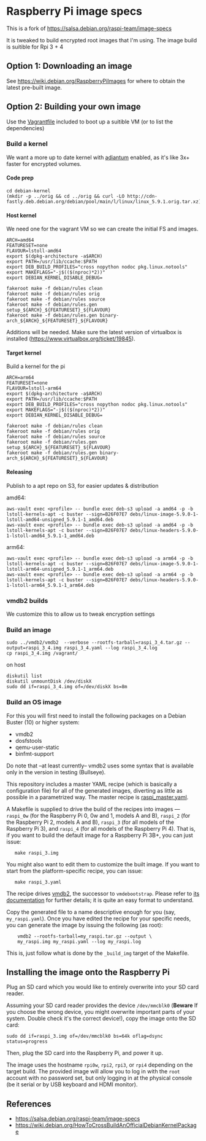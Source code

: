 # Raspberry Pi image specs

This is a fork of https://salsa.debian.org/raspi-team/image-specs

It is tweaked to build encrypted root images that I'm using. The image build is suitible for Rpi 3 + 4

## Option 1: Downloading an image

See https://wiki.debian.org/RaspberryPiImages for where to obtain the
latest pre-built image.

## Option 2: Building your own image

Use the [Vagrantfile](Vagrantfile) included to boot up a suitible VM (or to list the dependencies)


### Build a kernel

We want a more up to date kernel with [adiantum](https://github.com/google/adiantum) enabled, as it's like 3x+ faster for encrypted volumes.

#### Code prep

```
cd debian-kernel
(mkdir -p ../orig && cd ../orig && curl -LO http://cdn-fastly.deb.debian.org/debian/pool/main/l/linux/linux_5.9.1.orig.tar.xz)
```

#### Host kernel

We need one for the vagrant VM so we can create the initial FS and images.

```
ARCH=amd64
FEATURESET=none
FLAVOUR=lstoll-amd64
export $(dpkg-architecture -a$ARCH)
export PATH=/usr/lib/ccache:$PATH
export DEB_BUILD_PROFILES="cross nopython nodoc pkg.linux.notools"
export MAKEFLAGS="-j$(($(nproc)*2))"
export DEBIAN_KERNEL_DISABLE_DEBUG=

fakeroot make -f debian/rules clean
fakeroot make -f debian/rules orig
fakeroot make -f debian/rules source
fakeroot make -f debian/rules.gen setup_${ARCH}_${FEATURESET}_${FLAVOUR}
fakeroot make -f debian/rules.gen binary-arch_${ARCH}_${FEATURESET}_${FLAVOUR}
```

Additions will be needed. Make sure the latest version of virtualbox is installed (https://www.virtualbox.org/ticket/19845).

#### Target kernel

Build a kernel for the pi

```
ARCH=arm64
FEATURESET=none
FLAVOUR=lstoll-arm64
export $(dpkg-architecture -a$ARCH)
export PATH=/usr/lib/ccache:$PATH
export DEB_BUILD_PROFILES="cross nopython nodoc pkg.linux.notools"
export MAKEFLAGS="-j$(($(nproc)*2))"
export DEBIAN_KERNEL_DISABLE_DEBUG=

fakeroot make -f debian/rules clean
fakeroot make -f debian/rules orig
fakeroot make -f debian/rules source
fakeroot make -f debian/rules.gen setup_${ARCH}_${FEATURESET}_${FLAVOUR}
fakeroot make -f debian/rules.gen binary-arch_${ARCH}_${FEATURESET}_${FLAVOUR}
```

#### Releasing

Publish to a apt repo on S3, for easier updates & distribution

amd64:

```
aws-vault exec <profile> -- bundle exec deb-s3 upload -a amd64 -p -b lstoll-kernels-apt -c buster --sign=B26F07E7 debs/linux-image-5.9.0-1-lstoll-amd64-unsigned_5.9.1-1_amd64.deb
aws-vault exec <profile> -- bundle exec deb-s3 upload -a amd64 -p -b lstoll-kernels-apt -c buster --sign=B26F07E7 debs/linux-headers-5.9.0-1-lstoll-amd64_5.9.1-1_amd64.deb
```

arm64:

```
aws-vault exec <profile> -- bundle exec deb-s3 upload -a arm64 -p -b lstoll-kernels-apt -c buster --sign=B26F07E7 debs/linux-image-5.9.0-1-lstoll-arm64-unsigned_5.9.1-1_arm64.deb
aws-vault exec <profile> -- bundle exec deb-s3 upload -a arm64 -p -b lstoll-kernels-apt -c buster --sign=B26F07E7 debs/linux-headers-5.9.0-1-lstoll-arm64_5.9.1-1_arm64.deb
```

### vmdb2 builds

We customize this to allow us to tweak encryption settings

### Build an image

```
sudo ../vmdb2/vmdb2  --verbose --rootfs-tarball=raspi_3_4.tar.gz --output=raspi_3_4.img raspi_3_4.yaml --log raspi_3_4.log
cp raspi_3_4.img /vagrant/
```

on host

```
diskutil list
diskutil unmountDisk /dev/diskX
sudo dd if=raspi_3_4.img of=/dev/diskX bs=8m
```

### Build an OS image

For this you will first need to install the following packages on a
Debian Buster (10) or higher system:

* vmdb2
* dosfstools
* qemu-user-static
* binfmt-support

Do note that –at least currently– vmdb2 uses some syntax that is available
only in the version in testing (Bullseye).

This repository includes a master YAML recipe (which is basically a
configuration file) for all of the generated images, diverting as
little as possible in a parametrized way. The master recipe is
[raspi_master.yaml](raspi_master.yaml).

A Makefile is supplied to drive the build of the recipes into images —
`raspi_0w` (for the Raspberry Pi 0, 0w and 1, models A and B),
`raspi_2` (for the Raspberry Pi 2, models A and B), `raspi_3`
(for all models of the Raspberry Pi 3), and `raspi_4` (for all
models of the Raspberry Pi 4). That is, if you want to build the
default image for a Raspberry Pi 3B+, you can just issue:

```shell
   make raspi_3.img
```

You might also want to edit them to customize the built image. If you
want to start from the platform-specific recipe, you can issue:

```shell
   make raspi_3.yaml
```
The recipe drives [vmdb2](https://vmdb2.liw.fi/), the successor to
`vmdebootstrap`. Please refer to [its
documentation](https://vmdb2.liw.fi/documentation/) for further
details; it is quite an easy format to understand.

Copy the generated file to a name descriptive enough for you (say,
`my_raspi.yaml`). Once you have edited the recipe for your specific
needs, you can generate the image by issuing the following (as root):

```shell
    vmdb2 --rootfs-tarball=my_raspi.tar.gz --output \
	my_raspi.img my_raspi.yaml --log my_raspi.log
```

This is, just follow what is done by the `_build_img` target of the Makefile.

## Installing the image onto the Raspberry Pi

Plug an SD card which you would like to entirely overwrite into your SD card reader.

Assuming your SD card reader provides the device `/dev/mmcblk0`
(**Beware** If you choose the wrong device, you might overwrite
important parts of your system.  Double check it's the correct
device!), copy the image onto the SD card:

```shell
sudo dd if=raspi_3.img of=/dev/mmcblk0 bs=64k oflag=dsync status=progress
```

Then, plug the SD card into the Raspberry Pi, and power it up.

The image uses the hostname `rpi0w`, `rpi2`, `rpi3`, or `rpi4` depending on the
target build. The provided image will allow you to log in with the
`root` account with no password set, but only logging in at the
physical console (be it serial or by USB keyboard and HDMI monitor).

## References

* https://salsa.debian.org/raspi-team/image-specs
* https://wiki.debian.org/HowToCrossBuildAnOfficialDebianKernelPackage
